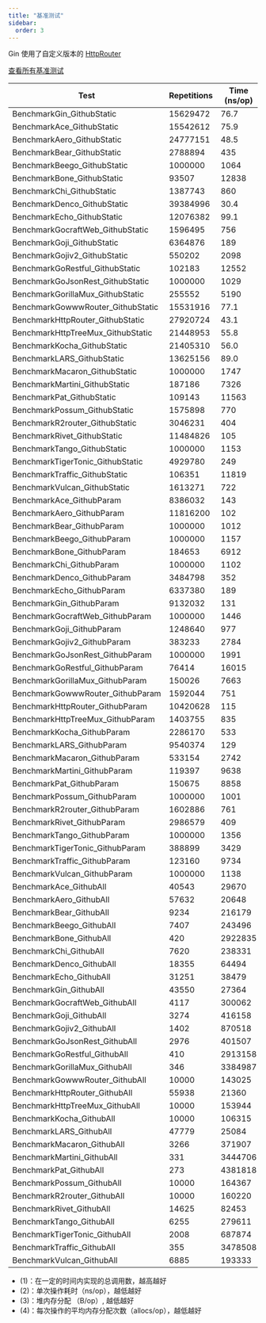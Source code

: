 ```yaml
---
title: "基准测试"
sidebar:
  order: 3
---
```


Gin 使用了自定义版本的 [HttpRouter](https://github.com/julienschmidt/httprouter)

[查看所有基准测试](https://github.com/gin-gonic/gin/blob/master/BENCHMARKS.md)

| Test                              | Repetitions | Time (ns/op) | Bytes (B/op) | Allocations (allocs/op) |
| --------------------------------- | ----------- | ------------ | ------------ | ----------------------- |
| BenchmarkGin_GithubStatic         | 15629472    | 76.7         | 0            | 0                       |
| BenchmarkAce_GithubStatic         | 15542612    | 75.9         | 0            | 0                       |
| BenchmarkAero_GithubStatic        | 24777151    | 48.5         | 0            | 0                       |
| BenchmarkBear_GithubStatic        | 2788894     | 435          | 120          | 3                       |
| BenchmarkBeego_GithubStatic       | 1000000     | 1064         | 352          | 3                       |
| BenchmarkBone_GithubStatic        | 93507       | 12838        | 2880         | 60                      |
| BenchmarkChi_GithubStatic         | 1387743     | 860          | 432          | 3                       |
| BenchmarkDenco_GithubStatic       | 39384996    | 30.4         | 0            | 0                       |
| BenchmarkEcho_GithubStatic        | 12076382    | 99.1         | 0            | 0                       |
| BenchmarkGocraftWeb_GithubStatic  | 1596495     | 756          | 296          | 5                       |
| BenchmarkGoji_GithubStatic        | 6364876     | 189          | 0            | 0                       |
| BenchmarkGojiv2_GithubStatic      | 550202      | 2098         | 1312         | 10                      |
| BenchmarkGoRestful_GithubStatic   | 102183      | 12552        | 4256         | 13                      |
| BenchmarkGoJsonRest_GithubStatic  | 1000000     | 1029         | 329          | 11                      |
| BenchmarkGorillaMux_GithubStatic  | 255552      | 5190         | 976          | 9                       |
| BenchmarkGowwwRouter_GithubStatic | 15531916    | 77.1         | 0            | 0                       |
| BenchmarkHttpRouter_GithubStatic  | 27920724    | 43.1         | 0            | 0                       |
| BenchmarkHttpTreeMux_GithubStatic | 21448953    | 55.8         | 0            | 0                       |
| BenchmarkKocha_GithubStatic       | 21405310    | 56.0         | 0            | 0                       |
| BenchmarkLARS_GithubStatic        | 13625156    | 89.0         | 0            | 0                       |
| BenchmarkMacaron_GithubStatic     | 1000000     | 1747         | 736          | 8                       |
| BenchmarkMartini_GithubStatic     | 187186      | 7326         | 768          | 9                       |
| BenchmarkPat_GithubStatic         | 109143      | 11563        | 3648         | 76                      |
| BenchmarkPossum_GithubStatic      | 1575898     | 770          | 416          | 3                       |
| BenchmarkR2router_GithubStatic    | 3046231     | 404          | 144          | 4                       |
| BenchmarkRivet_GithubStatic       | 11484826    | 105          | 0            | 0                       |
| BenchmarkTango_GithubStatic       | 1000000     | 1153         | 248          | 8                       |
| BenchmarkTigerTonic_GithubStatic  | 4929780     | 249          | 48           | 1                       |
| BenchmarkTraffic_GithubStatic     | 106351      | 11819        | 4664         | 90                      |
| BenchmarkVulcan_GithubStatic      | 1613271     | 722          | 98           | 3                       |
| BenchmarkAce_GithubParam          | 8386032     | 143          | 0            | 0                       |
| BenchmarkAero_GithubParam         | 11816200    | 102          | 0            | 0                       |
| BenchmarkBear_GithubParam         | 1000000     | 1012         | 496          | 5                       |
| BenchmarkBeego_GithubParam        | 1000000     | 1157         | 352          | 3                       |
| BenchmarkBone_GithubParam         | 184653      | 6912         | 1888         | 19                      |
| BenchmarkChi_GithubParam          | 1000000     | 1102         | 432          | 3                       |
| BenchmarkDenco_GithubParam        | 3484798     | 352          | 128          | 1                       |
| BenchmarkEcho_GithubParam         | 6337380     | 189          | 0            | 0                       |
| BenchmarkGin_GithubParam          | 9132032     | 131          | 0            | 0                       |
| BenchmarkGocraftWeb_GithubParam   | 1000000     | 1446         | 712          | 9                       |
| BenchmarkGoji_GithubParam         | 1248640     | 977          | 336          | 2                       |
| BenchmarkGojiv2_GithubParam       | 383233      | 2784         | 1408         | 13                      |
| BenchmarkGoJsonRest_GithubParam   | 1000000     | 1991         | 713          | 14                      |
| BenchmarkGoRestful_GithubParam    | 76414       | 16015        | 4352         | 16                      |
| BenchmarkGorillaMux_GithubParam   | 150026      | 7663         | 1296         | 10                      |
| BenchmarkGowwwRouter_GithubParam  | 1592044     | 751          | 432          | 3                       |
| BenchmarkHttpRouter_GithubParam   | 10420628    | 115          | 0            | 0                       |
| BenchmarkHttpTreeMux_GithubParam  | 1403755     | 835          | 384          | 4                       |
| BenchmarkKocha_GithubParam        | 2286170     | 533          | 128          | 5                       |
| BenchmarkLARS_GithubParam         | 9540374     | 129          | 0            | 0                       |
| BenchmarkMacaron_GithubParam      | 533154      | 2742         | 1072         | 10                      |
| BenchmarkMartini_GithubParam      | 119397      | 9638         | 1152         | 11                      |
| BenchmarkPat_GithubParam          | 150675      | 8858         | 2408         | 48                      |
| BenchmarkPossum_GithubParam       | 1000000     | 1001         | 496          | 5                       |
| BenchmarkR2router_GithubParam     | 1602886     | 761          | 432          | 5                       |
| BenchmarkRivet_GithubParam        | 2986579     | 409          | 96           | 1                       |
| BenchmarkTango_GithubParam        | 1000000     | 1356         | 344          | 8                       |
| BenchmarkTigerTonic_GithubParam   | 388899      | 3429         | 1176         | 22                      |
| BenchmarkTraffic_GithubParam      | 123160      | 9734         | 2816         | 40                      |
| BenchmarkVulcan_GithubParam       | 1000000     | 1138         | 98           | 3                       |
| BenchmarkAce_GithubAll            | 40543       | 29670        | 0            | 0                       |
| BenchmarkAero_GithubAll           | 57632       | 20648        | 0            | 0                       |
| BenchmarkBear_GithubAll           | 9234        | 216179       | 86448        | 943                     |
| BenchmarkBeego_GithubAll          | 7407        | 243496       | 71456        | 609                     |
| BenchmarkBone_GithubAll           | 420         | 2922835      | 720160       | 8620                    |
| BenchmarkChi_GithubAll            | 7620        | 238331       | 87696        | 609                     |
| BenchmarkDenco_GithubAll          | 18355       | 64494        | 20224        | 167                     |
| BenchmarkEcho_GithubAll           | 31251       | 38479        | 0            | 0                       |
| BenchmarkGin_GithubAll            | 43550       | 27364        | 0            | 0                       |
| BenchmarkGocraftWeb_GithubAll     | 4117        | 300062       | 131656       | 1686                    |
| BenchmarkGoji_GithubAll           | 3274        | 416158       | 56112        | 334                     |
| BenchmarkGojiv2_GithubAll         | 1402        | 870518       | 352720       | 4321                    |
| BenchmarkGoJsonRest_GithubAll     | 2976        | 401507       | 134371       | 2737                    |
| BenchmarkGoRestful_GithubAll      | 410         | 2913158      | 910144       | 2938                    |
| BenchmarkGorillaMux_GithubAll     | 346         | 3384987      | 251650       | 1994                    |
| BenchmarkGowwwRouter_GithubAll    | 10000       | 143025       | 72144        | 501                     |
| BenchmarkHttpRouter_GithubAll     | 55938       | 21360        | 0            | 0                       |
| BenchmarkHttpTreeMux_GithubAll    | 10000       | 153944       | 65856        | 671                     |
| BenchmarkKocha_GithubAll          | 10000       | 106315       | 23304        | 843                     |
| BenchmarkLARS_GithubAll           | 47779       | 25084        | 0            | 0                       |
| BenchmarkMacaron_GithubAll        | 3266        | 371907       | 149409       | 1624                    |
| BenchmarkMartini_GithubAll        | 331         | 3444706      | 226551       | 2325                    |
| BenchmarkPat_GithubAll            | 273         | 4381818      | 1483152      | 26963                   |
| BenchmarkPossum_GithubAll         | 10000       | 164367       | 84448        | 609                     |
| BenchmarkR2router_GithubAll       | 10000       | 160220       | 77328        | 979                     |
| BenchmarkRivet_GithubAll          | 14625       | 82453        | 16272        | 167                     |
| BenchmarkTango_GithubAll          | 6255        | 279611       | 63826        | 1618                    |
| BenchmarkTigerTonic_GithubAll     | 2008        | 687874       | 193856       | 4474                    |
| BenchmarkTraffic_GithubAll        | 355         | 3478508      | 820744       | 14114                   |
| BenchmarkVulcan_GithubAll         | 6885        | 193333       | 19894        | 609                     |

- (1)：在一定的时间内实现的总调用数，越高越好
- (2)：单次操作耗时（ns/op），越低越好
- (3)：堆内存分配 （B/op）, 越低越好
- (4)：每次操作的平均内存分配次数（allocs/op），越低越好
